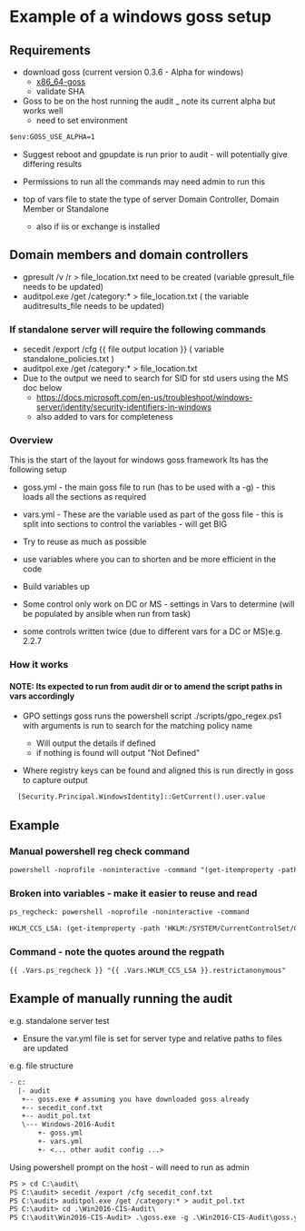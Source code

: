 # Example of a windows goss setup

## Requirements

- download goss (current version 0.3.6 - Alpha for windows)
  - [x86_64-goss](https://github.com/aelsabbahy/goss/releases/download/v0.3.goss-alpha-windows-amd64.exe)
  - validate SHA
- Goss to be on the host running the audit _ note its current alpha but works well
  - need to set environment

```txt
$env:GOSS_USE_ALPHA=1
```

- Suggest reboot and gpupdate is run prior to audit - will potentially give differing results

- Permissions to run all the commands may need admin to run this
- top of vars file to state the type of server  Domain Controller, Domain Member or Standalone
  - also if iis or exchange is installed

## Domain members and domain controllers

- gpresult /v /r > file_location.txt need to be created (variable gpresult_file  needs to be updated)
- auditpol.exe /get /category:* > file_location.txt ( the variable auditresults_file needs to be updated)

### If standalone server will require the following commands

- secedit /export /cfg {{ file output location }} ( variable standalone_policies.txt )
- auditpol.exe /get /category:* > file_location.txt
- Due to the output we need to search for SID for std users using the MS doc below
  - https://docs.microsoft.com/en-us/troubleshoot/windows-server/identity/security-identifiers-in-windows
  - also added to vars for completeness

### Overview

This is the start of the layout for windows goss framework
Its has the following setup

- goss.yml - the main goss file to run (has to be used with a -g) - this loads all the sections as required
- vars.yml - These are the variable used as part of the goss file - this is split into sections to control the variables - will get BIG

- Try to reuse as much as possible
- use variables where you can to shorten and be more efficient in the code
- Build variables up
- Some control only work on DC or MS - settings in Vars to determine (will be populated by ansible when run from task)
- some controls written twice (due to different vars for a DC or MS)e.g. 2.2.7

### How it works

#### NOTE: Its expected to run from audit dir or to amend the script paths in vars accordingly

- GPO settings goss runs the powershell script ./scripts/gpo_regex.ps1 with arguments is run to search for the matching policy name
  - Will output the details if defined
  - if nothing is found will output "Not Defined"

- Where registry keys can be found and aligned this is run directly in goss to capture output

```txt
  [Security.Principal.WindowsIdentity]::GetCurrent().user.value
```

## Example

### Manual powershell reg check command

```txt
powershell -noprofile -noninteractive -command "(get-itemproperty -path 'HKLM:/SYSTEM/CurrentControlSet/Control/Lsa/').restrictanonymous"
```

### Broken into variables - make it easier to reuse and read

```txt
ps_regcheck: powershell -noprofile -noninteractive -command

HKLM_CCS_LSA: (get-itemproperty -path 'HKLM:/SYSTEM/CurrentControlSet/Control/Lsa/')
```

### Command - note the quotes around the regpath

```txt
{{ .Vars.ps_regcheck }} "{{ .Vars.HKLM_CCS_LSA }}.restrictanonymous"
```

## Example of manually running the audit

e.g. standalone server test

- Ensure the var.yml file is set for server type and relative paths to files are updated

e.g. file structure
```txt
- c:
  |- audit
   +-- goss.exe # assuming you have downloaded goss already
   +-- secedit_conf.txt
   +-- audit_pol.txt
   \--- Windows-2016-Audit
       +- goss.yml
       +- vars.yml
       +- <... other audit config ...>
```

Using powershell prompt on the host - will need to run as admin
```txt
PS > cd C:\audit\
PS C:\audit> secedit /export /cfg secedit_conf.txt
PS C:\audit> auditpol.exe /get /category:* > audit_pol.txt
PS C:\audit> cd .\Win2016-CIS-Audit\
PS C:\audit\Win2016-CIS-Audit> .\goss.exe -g .\Win2016-CIS-Audit\goss.yml --vars .\Win2016-CIS-Audit\vars.yml v
```
